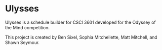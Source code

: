 # Ulysses

Ulysses is a schedule builder for CSCI 3601 developed for the Odyssey of the Mind competition.

This project is created by Ben Sixel, Sophia Mitchellette, Matt Mitchell, and Shawn Seymour.

